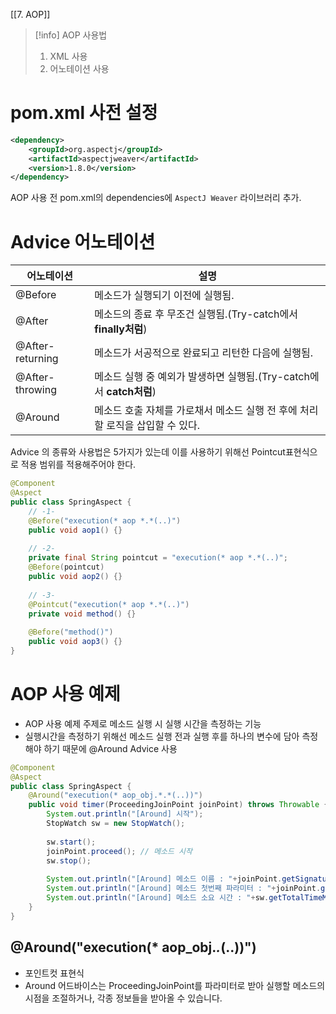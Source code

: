 [[7. AOP]]

>[!info] AOP 사용법 <Br>
>	1. XML 사용
>	2. 어노테이션 사용

# pom.xml 사전 설정
```xml
<dependency>
    <groupId>org.aspectj</groupId>
    <artifactId>aspectjweaver</artifactId>
    <version>1.8.0</version>
</dependency>
```

AOP 사용 전 pom.xml의 dependencies에 `AspectJ Weaver` 라이브러리 추가.

# Advice 어노테이션
| 어노테이션       | 설명                                                                          |
| ---------------- | ----------------------------------------------------------------------------- |
| @Before          | 메소드가 실행되기 이전에 실행됨.                                              | 
| @After           | 메소드의 종료 후 무조건 실행됨.(Try-catch에서 **finally처럼**)                    |
| @After-returning | 메소드가 서공적으로 완료되고 리턴한 다음에 실행됨.                            |
| @After-throwing  | 메소드 실행 중 예외가 발생하면 실행됨.(Try-catch에서 **catch처럼**)               |
| @Around          | 메소드 호출 자체를 가로채서 메소드 실행 전 후에 처리할 로직을 삽입할 수 있다. |

Advice 의 종류와 사용법은 5가지가 있는데 이를 사용하기 위해선 Pointcut표현식으로 적용 범위를 적용해주어야 한다.

```java
@Component
@Aspect
public class SpringAspect {
	// -1-
	@Before("execution(* aop *.*(..)")
	public void aop1() {}
	
	// -2-
	private final String pointcut = "execution(* aop *.*(..)";
	@Before(pointcut)
	public void aop2() {}
	
	// -3-
	@Pointcut("execution(* aop *.*(..)")
	private void method() {} 
	
	@Before("method()")
	public void aop3() {}
}
```

# AOP 사용 예제
- AOP 사용 예제 주제로 메소드 실행 시 실행 시간을 측정하는 기능
- 실행시간을 측정하기 위해선 메소드 실행 전과 실행 후를 하나의 변수에 담아 측정해야 하기 때문에 @Around Advice 사용

```java
@Component
@Aspect
public class SpringAspect {
	@Around("execution(* aop_obj.*.*(..))")
	public void timer(ProceedingJoinPoint joinPoint) throws Throwable {
		System.out.println("[Around] 시작");
		StopWatch sw = new StopWatch();
		
		sw.start();
		joinPoint.proceed(); // 메소드 시작
		sw.stop();
		
		System.out.println("[Around] 메소드 이름 : "+joinPoint.getSignature().getName());
		System.out.println("[Around] 메소드 첫번째 파라미터 : "+joinPoint.getArgs()[0]);
		System.out.println("[Around] 메소드 소요 시간 : "+sw.getTotalTimeMillis());
	}
}
```

## @Around("execution(* aop_obj.*.*(..))")
- 포인트컷 표현식
- Around 어드바이스는 ProceedingJoinPoint를 파라미터로 받아 실행할 메소드의 시점을 조절하거나, 각종 정보들을 받아올 수 있습니다.
